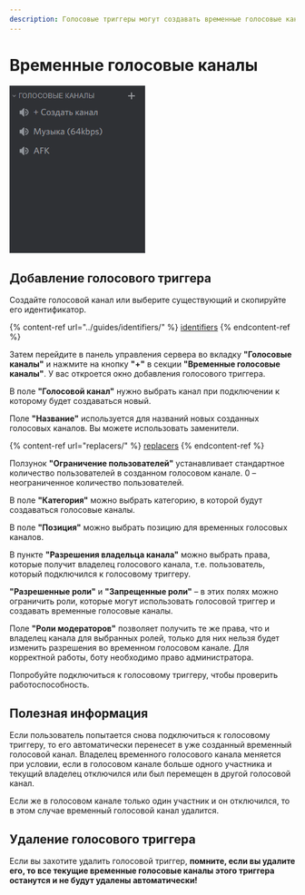 ```yaml
---
description: Голосовые триггеры могут создавать временные голосовые каналы при подключении
---
```


# Временные голосовые каналы

![Демонстрация](../.gitbook/assets/qB8Y8sTerf.gif)

## Добавление голосового триггера <a href="#add-voice-trigger" id="add-voice-trigger"></a>

Создайте голосовой канал или выберите существующий и скопируйте его идентификатор.

{% content-ref url="../guides/identifiers/" %}
[identifiers](../guides/identifiers/)
{% endcontent-ref %}

Затем перейдите в панель управления сервера во вкладку **"Голосовые каналы"** и нажмите на кнопку **"+"** в секции **"Временные голосовые каналы"**. У вас откроется окно добавления голосового триггера.

В поле **"Голосовой канал"** нужно выбрать канал при подключении к которому будет создаваться новый.

Поле **"Название"** используется для названий новых созданных голосовых каналов. Вы можете использовать заменители.

{% content-ref url="replacers/" %}
[replacers](replacers/)
{% endcontent-ref %}

Ползунок **"Ограничение пользователей"** устанавливает стандартное количество пользователей в созданном голосовом канале. 0 – неограниченное количество пользователей.

В поле **"Категория"** можно выбрать категорию, в которой будут создаваться голосовые каналы.

В поле **"Позиция"** можно выбрать позицию для временных голосовых каналов.

В пункте **"Разрешения владельца канала"** можно выбрать права, которые получит владелец голосового канала, т.е. пользователь, который подключился к голосовому триггеру.

**"Разрешенные роли"** и **"Запрещенные роли"** – в этих полях можно ограничить роли, которые могут использовать голосовой триггер и создавать временные голосовые каналы.

Поле **"Роли модераторов"** позволяет получить те же права, что и владелец канала для выбранных ролей, только для них нельзя будет изменить разрешения во временном голосовом канале. Для корректной работы, боту необходимо право администратора.

Попробуйте подключиться к голосовому триггеру, чтобы проверить работоспособность.

## Полезная информация <a href="#useful-info" id="useful-info"></a>

Если пользователь попытается снова подключиться к голосовому триггеру, то его автоматически перенесет в уже созданный временный голосовой канал. Владелец временного голосового канала меняется при условии, если в голосовом канале больше одного участника и текущий владелец отключился или был перемещен в другой голосовой канал.

Если же в голосовом канале только один участник и он отключился, то в этом случае временный голосовой канал удалится.

## Удаление голосового триггера <a href="#remove-voice-trigger" id="remove-voice-trigger"></a>

Если вы захотите удалить голосовой триггер, **помните, если вы удалите его, то все текущие временные голосовые каналы этого триггера останутся и не будут удалены автоматически!**
